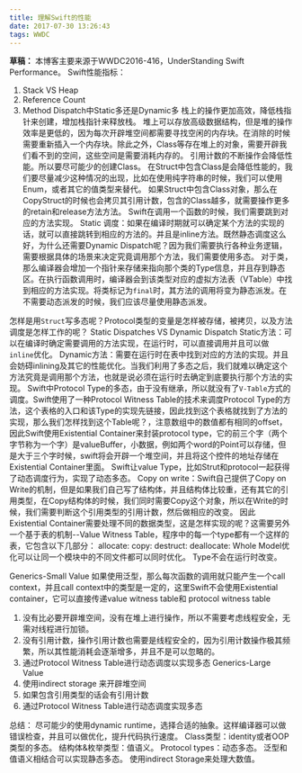 ```yaml
---
title: 理解Swift的性能
date: 2017-07-30 13:26:43
tags: WWDC
---
```

**草稿：**
本博客主要来源于WWDC2016-416，UnderStanding Swift Performance。
Swift性能指标：
1. Stack VS Heap
2. Reference Count
3. Method Dispatch中Static多还是Dynamic多
栈上的操作更加高效，降低栈指针来创建，增加栈指针来释放栈。
堆上可以存放高级数据结构，但是堆的操作效率是更低的，因为每次开辟堆空间都需要寻找空闲的内存块。在消除的时候需要重新插入一个内存块。除此之外，Class等存在堆上的对象，需要开辟我们看不到的空间，这些空间是需要消耗内存的。
引用计数的不断操作会降低性能。所以要尽可能少的创建Class。
在Struct中包含Class是会降低性能的，我们要尽量减少这种情况的出现，比如在使用纯字符串的时候，我们可以使用Enum，或者其它的值类型来替代。
如果Struct中包含Class对象，那么在CopyStruct的时候也会拷贝其引用计数，包含的Class越多，就需要操作更多的retain和release方法方法。
Swift在调用一个函数的时候，我们需要跳到对应的方法实现。
Static 调度：如果在编译时期就可以确定某个方法的实现的话，就可以直接跳转到相应的方法的。并且是inline方法。既然静态调度这么好，为什么还需要Dynamic Dispatch呢？因为我们需要执行各种业务逻辑，需要根据具体的场景来决定究竟调用那个方法，我们需要使用多态。
对于类，那么编译器会增加一个指针来存储来指向那个类的Type信息，并且存到静态区。在执行函数调用时，编译器会到该类型对应的虚拟方法表（VTable）中找到相应的方法实现。将类标记为`final`时，其方法的调用将变为静态派发。在不需要动态派发的时候，我们应该尽量使用静态派发。

怎样是用`Struct`写多态呢？Protocol类型的变量是怎样被存储，被拷贝，以及方法调度是怎样工作的呢？
Static Dispatches VS Dynamic Dispatch
Static方法：可以在编译时确定需要调用的方法实现，在运行时，可以直接调用并且可以做`inline`优化。
Dynamic方法：需要在运行时在表中找到对应的方法的实现。并且会妨碍inlining及其它的性能优化。当我们利用了多态之后，我们就难以确定这个方法究竟是调用那个方法，也就是说必须在运行时去确定到底要执行那个方法的实现。
Swift中Protocol Type的多态，由于没有继承，所以就没有了`V-Table`方式的调度。Swift使用了一种Protocol Witness Table的技术来调度Protocol Type的方法，这个表格的入口和该Type的实现先链接，因此找到这个表格就找到了方法的实现，那么我们怎样找到这个Table呢？，注意数组中的数值都有相同的offset，因此Swift使用Existential Container来封装protocol type，它的前三个字（两个字节称为一个字）是valueBuffer，小数据，例如两个word的Point可以存储，但是大于三个字时候，swift将会开辟一个堆空间，并且将这个控件的地址存储在Existential Container里面。
Swift让value Type，比如Strut和protocol一起获得了动态调度行为，实现了动态多态。
Copy on write：Swift自己提供了Copy on Write的机制，但是如果我们自己写了结构体，并且结构体比较重，还有其它的引用类型，在Copy结构体的时候，我们同时需要Copy这个对象，所以在Write的时候，我们需要判断这个引用类型的引用计数，然后做相应的改变。
因此Existential Container需要处理不同的数据类型，这是怎样实现的呢？这需要另外一个基于表的机制--Value Witness Table，程序中的每一个type都有一个这样的表，它包含以下几部分：
allocate:
copy:
destruct:
deallocate:
Whole Model优化可以让同一个模块中的不同文件都可以同时优化。
Type不会在运行时改变。

Generics-Small Value
如果使用泛型，那么每次函数的调用就只能产生一个call context，并且call context中的类型是一定的，这里Swift不会使用Existential container，它可以直接传递value witness table和 protocol witness table
1. 没有比必要开辟堆空间，没有在堆上进行操作，所以不需要考虑线程安全，无需对线程进行加锁。
2. 没有引用计数，操作引用计数也需要是线程安全的，因为引用计数操作极其频繁，所以其性能消耗会逐渐增多，并且不是可以忽略的。
3. 通过Protocol Witness Table进行动态调度以实现多态
Generics-Large Value
1. 使用indirect storage 来开辟堆空间
2. 如果包含引用类型的话会有引用计数
3. 通过Protocol Witness Table进行动态调度实现多态

总结：
尽可能少的使用dynamic runtime，选择合适的抽象。这样编译器可以做错误检查，并且可以做优化，提升代码执行速度。
Class类型：identity或者OOP类型的多态。
结构体&枚举类型：值语义。
Protocol types：动态多态。
泛型和值语义相结合可以实现静态多态。
使用indirect Storage来处理大数值。



